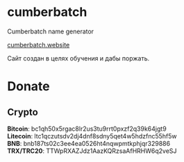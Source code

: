 # cumberbatch
Cumberbatch name generator

[cumberbatch.website](http://cumberbatch.website)

Сайт создан в целях обучения и дабы поржать. 

# Donate

## Crypto
**Bitcoin**: bc1qh50x5rgac8lr2us3tu9rrt0pxzf2q39k64jgt9<br>
**Litecoin**: ltc1qczutsdv2dj4dnf8sdny5qet4w5hdzfnc55hf5w<br>
**BNB**: bnb187ts02c3ee4ea0526ht4nqwpmtkphjqr329886<br>
**TRX/TRC20**: TTWpRXAZJdz1AazKQRzsaAfHRHW6q2veSJ<br>
